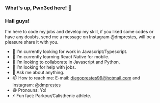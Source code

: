 ### What's up, Pwn3ed here! 👋 ###

<h3>Hail guys!</h3>
I'm here to code my jobs and develop my skill, if you liked some codes or have any doubts, send me a message on Instagram @dmprestes, will be a pleasure share it with you.

- 🔭 I’m currently looking for work in Javascript/Typescript.
- 🌱 I’m currently learning React Native for mobile.
- 👯 I’m looking to collaborate in Javascript and Python.
- 🤔 I’m looking for help with jobs.
- 💬 Ask me about anything.
- 📫 How to reach me: E-mail: diegoprestes99@hotmail.com and Instagram: [@dmprestes](http://instagram.com/dmprestes)
- 😄 Pronouns: Yo!
- ⚡ Fun fact: Parkour/Calisthenic athlete.

